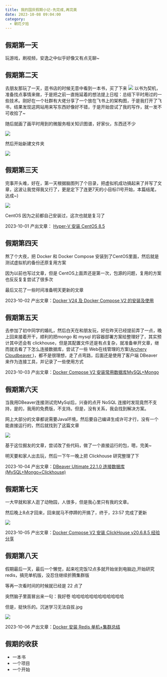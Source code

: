 ```yaml
---
title: 我的国庆假期小记-先完成,再完美
date: 2023-10-08 09:04:00
category:
  - 朝花夕拾
---
```


## 假期第一天

玩游戏，刷视频，安逸之中似乎好像又有点无聊~

## 假期第二天

去朋友那玩了一天，逛书店的时候无意中看到一本书，买了下来
![](national_day_holiday_note_complete_perfect/662652-20231007223213590-1518272714.jpg)
以书为契机，准备找点事情来做，于是把之前一直拖延着的想法提上日程：总结下平时用过的一些技术。刚好在一个社群有大佬分享了一个放在飞书上的架构图，于是我打开了飞书，结果发现这网站用来写东西好像好不错，于是开始尝试了我的写作，就一发不可收拾了~

随后就画了画平时用到的微服务相关知识图谱，好家伙，东西还不少

![](national_day_holiday_note_complete_perfect/662652-20231007223214092-2064383052.png)

然后开始新建文件夹

![](national_day_holiday_note_complete_perfect/662652-20231007223213698-870345257.png)

## 假期第三天

完事开头难，好在，第一天根据脑图列了个目录，把虚拟机成功搞起来了并写了文章，这波让我觉得我又行了，更是定下了连更7天的小目标(1号开始，本篇结尾，达成~)

![](national_day_holiday_note_complete_perfect/662652-20231007223213679-1541961933.png)

CentOS 因为之前都自己安装过，这次也就是复习了

2023-10-01 产出文章： [Hyper-V 安装 CentOS 8.5](https://juejin.cn/post/7283798251404738560)

## 假期第四天

熬了个大夜，把 Docker 和 Docker Compose 安装到了CentOS里面，然后就是测试虚拟机的备份还原复用方案

因为以前也写过文章，但是 CentOS上面弄还是第一次，包源的问题，复用的方案也反反复复尝试了很多次

最后又花了一些时间准备明天更新的文章

2023-10-02 产出文章：[Docker V24 及 Docker Compose V2 的安装及使用](https://juejin.cn/post/7283873796977197108)

## 假期第五天

去参加了初中同学的婚礼，然后白天在和朋友玩，好在昨天已经提前弄了一点，晚上回来接着开干，顺利的把mongo 和 mysql 的容器部署方案给整理好了，其实预计其中还会有 clickhouse，但是其配置文件还是有点复杂，就准备单开文章，继而就去看了下怎么连接数据库，尝试了一些 Web在线管理的方案([Archery](https://github.com/hhyo/Archery) [Cloudbeaver ](https://github.com/dbeaver/cloudbeaver))，都不是很理想，走了点弯路，后面还是使用了客户端 DBeaver 来作为连接工具，并记录了一些使用方式

2023-10-03 产出文章：[Docker Compose V2 安装常用数据库MySQL+Mongo](https://juejin.cn/post/7284630352790011944)

## 假期第六天

当我用DBeaver连接测试完MySql后，兴奋的点开 NoSQL 连接时发现竟然不支持，是的，我用的免费版，不支持。但是，没有关系，我会找到解决方案。

网上大部分的文章都说需要Java环境，然后要自己编译生成许可才行，没有一个能直接运行的，然后就找到了这篇文章

![](national_day_holiday_note_complete_perfect/662652-20231007223213652-1524482516.png)

基于这位掘友的文章，尝试改了些代码，做了一个直接运行的包，嗯，完美~

明天要和家人出去玩，然后一下午一晚上把 Clickhouse 研究整理了下

2023-10-04 产出文章：[DBeaver Ultimate 22.1.0 连接数据库(MySQL+Mongo+Clickhouse)](https://juejin.cn/post/7285290243297837108)

## 假期第七天

一大早就和家人逛了动物园，人很多，但是我心里只有我的文章。

然后晚上8点才回来，回来就马不停蹄的开搞了，终于，23:57 完成了更新

![](national_day_holiday_note_complete_perfect/662652-20231007223213639-1316809441.png)

2023-10-05 产出文章：[Docker Compose V2 安装 ClickHouse v20.6.8.5 经验分享](https://juejin.cn/post/7285922296009850937)

## 假期第八天

假期最后一天，最后一个懒觉，起来吃完饭12点多就开始坐到电脑边,开始研究 redis，搞完单机版，没忍住继续折腾集群版

等再一次看时间的时候就已经是 22 点了

突然脑子里面冒出来一句：我好卷 哈哈哈哈哈哈哈哈哈哈哈哈

但是，挺快乐的。沉迷学习无法自拔.jpg

![](national_day_holiday_note_complete_perfect/662652-20231007223213595-397031648.png)

2023-10-06 产出文章：[Docker 安装 Redis 单机+集群总结](https://juejin.cn/post/7286307632192766011)

## 假期的收获

-   一本书
-   一个项目
-   一个开始
